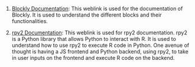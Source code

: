 1. [Blockly Documentation](https://developers.google.com/blockly): This weblink is used for the documentation of Blockly. It is used to understand the different blocks and their functionalities.

2. [rpy2 Documentation](https://rpy2.github.io/): This weblink is used for rpy2 documentation. rpy2 is a Python library that allows Python to interact with R. It is used to understand how to use rpy2 to execute R code in Python. One avenue of thought is having a JS frontend and Python backend, using rpy2, to take in user inputs on the frontend and execute R code on the backend.